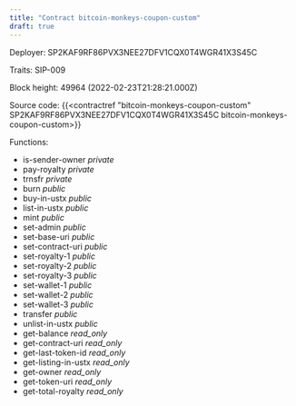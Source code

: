 ```yaml
---
title: "Contract bitcoin-monkeys-coupon-custom"
draft: true
---
```

Deployer: SP2KAF9RF86PVX3NEE27DFV1CQX0T4WGR41X3S45C

Traits:
SIP-009 



Block height: 49964 (2022-02-23T21:28:21.000Z)

Source code: {{<contractref "bitcoin-monkeys-coupon-custom" SP2KAF9RF86PVX3NEE27DFV1CQX0T4WGR41X3S45C bitcoin-monkeys-coupon-custom>}}

Functions:

* is-sender-owner _private_
* pay-royalty _private_
* trnsfr _private_
* burn _public_
* buy-in-ustx _public_
* list-in-ustx _public_
* mint _public_
* set-admin _public_
* set-base-uri _public_
* set-contract-uri _public_
* set-royalty-1 _public_
* set-royalty-2 _public_
* set-royalty-3 _public_
* set-wallet-1 _public_
* set-wallet-2 _public_
* set-wallet-3 _public_
* transfer _public_
* unlist-in-ustx _public_
* get-balance _read_only_
* get-contract-uri _read_only_
* get-last-token-id _read_only_
* get-listing-in-ustx _read_only_
* get-owner _read_only_
* get-token-uri _read_only_
* get-total-royalty _read_only_
